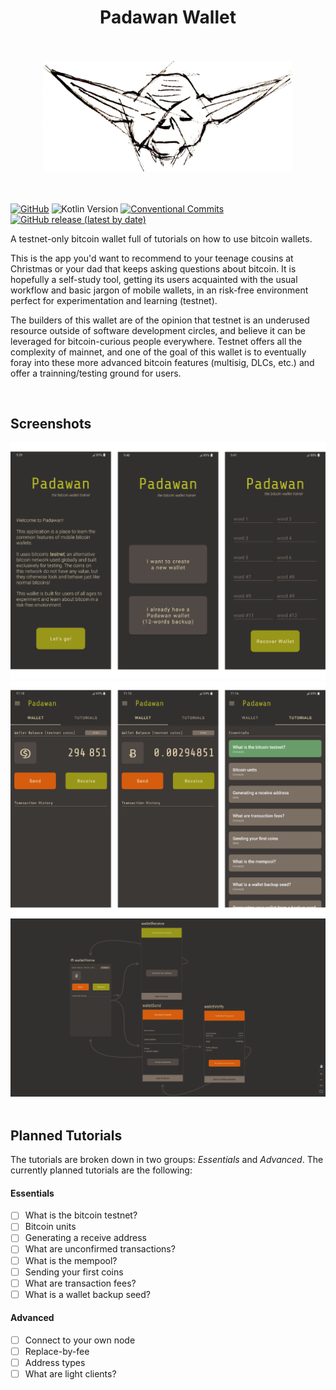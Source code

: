 <div align="center" >
  <h1>Padawan Wallet</h1>
  <br/>
  <br/>
  <img src="./images/logo_0.1.0.png" alt="Logo 0.1.0" width="400">
</div>
<br/>
<br/>

[![GitHub](https://img.shields.io/github/license/thunderbiscuit/padawan-wallet?color=brightgreen)](https://github.com/thunderbiscuit/padawan-wallet/blob/master/LICENSE) 
![Kotlin Version](https://img.shields.io/badge/kotlin-v1.4.21-orange) 
[![Conventional Commits](https://img.shields.io/badge/conventional%20commits-1.0.0-yellow.svg)](https://conventionalcommits.org) 
[![GitHub release (latest by date)](https://img.shields.io/github/v/release/thunderbiscuit/padawan-wallet)](https://github.com/thunderbiscuit/padawan-wallet/releases)

A testnet-only bitcoin wallet full of tutorials on how to use bitcoin wallets.

This is the app you'd want to recommend to your teenage cousins at Christmas or your dad that keeps asking questions about bitcoin. It is hopefully a self-study tool, getting its users acquainted with the usual workflow and basic jargon of mobile wallets, in an risk-free environment perfect for experimentation and learning (testnet).

The builders of this wallet are of the opinion that testnet is an underused resource outside of software development circles, and believe it can be leveraged for bitcoin-curious people everywhere. Testnet offers all the complexity of mainnet, and one of the goal of this wallet is to eventually foray into these more advanced bitcoin features (multisig, DLCs, etc.) and offer a trainning/testing ground for users.

<br/>

## Screenshots
<div align="center" >
  <img src="./images/screenshots-intro.png" alt="Padawan Screenshot Intro" width="700">
  <img src="./images/screenshots-home.png" alt="Padawan Screenshot Home" width="700">
  <img src="./images/padawan-wallet-navigation.png" alt="Padawan Wallet Navigation" width="700">
</div>
<br />

## Planned Tutorials
The tutorials are broken down in two groups: _Essentials_ and _Advanced_. The currently planned tutorials are the following:

#### Essentials
- [ ] What is the bitcoin testnet?  
- [ ] Bitcoin units  
- [ ] Generating a receive address  
- [ ] What are unconfirmed transactions?  
- [ ] What is the mempool?  
- [ ] Sending your first coins  
- [ ] What are transaction fees?  
- [ ] What is a wallet backup seed?  

#### Advanced
- [ ] Connect to your own node  
- [ ] Replace-by-fee  
- [ ] Address types  
- [ ] What are light clients?  
